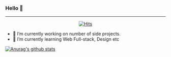 ### Hello 👋

---

<div align=center>

[![Hits](https://hits.seeyoufarm.com/api/count/incr/badge.svg?url=https%3A%2F%2Fgithub.com%2Fgjbae1212%2Fhit-counter)](https://hits.seeyoufarm.com)                          

</div>

- 🔭 I’m currently working on number of side projects.
- 🌱 I’m currently learning Web Full-stack, Design etc


[![Anurag's github stats](https://github-readme-stats.vercel.app/api?username=username)](https://github.com/anuraghazra/github-readme-stats)


<!--
- 👯 I’m looking to collaborate on ...
- 🤔 I’m looking for help with ...
- 💬 Ask me about ...
- 📫 How to reach me: ...
- 😄 Pronouns: ...
- ⚡ Fun fact: ...
-->
